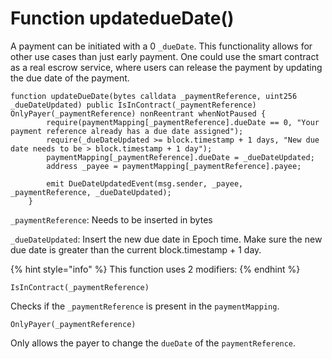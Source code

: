 # Function updatedueDate()

A payment can be initiated with a 0 `_dueDate`. This functionality allows for other use cases than just early payment. One could use the smart contract as a real escrow service, where users can release the payment by updating the due date of the payment.

```solidity
function updateDueDate(bytes calldata _paymentReference, uint256 _dueDateUpdated) public IsInContract(_paymentReference) OnlyPayer(_paymentReference) nonReentrant whenNotPaused {
        require(paymentMapping[_paymentReference].dueDate == 0, "Your payment reference already has a due date assigned");
        require(_dueDateUpdated >= block.timestamp + 1 days, "New due date needs to be > block.timestamp + 1 day");
        paymentMapping[_paymentReference].dueDate = _dueDateUpdated;
        address _payee = paymentMapping[_paymentReference].payee;

        emit DueDateUpdatedEvent(msg.sender, _payee, _paymentReference, _dueDateUpdated);
    }
```

`_paymentReference`: Needs to be inserted in bytes

`_dueDateUpdated`: Insert the new due date in Epoch time. Make sure the new due date is greater than the current block.timestamp + 1 day.

{% hint style="info" %}
This function uses 2 modifiers:
{% endhint %}

```solidity
IsInContract(_paymentReference)
```

Checks if the `_paymentReference` is present in the `paymentMapping`.

```solidity
OnlyPayer(_paymentReference)
```

Only allows the payer to change the `dueDate` of the `paymentReference`.
